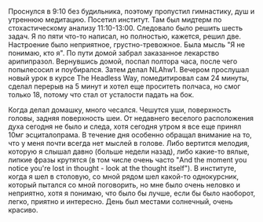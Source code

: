 Проснулся в 9:10 без будильника, поэтому пропустил гимнастику, душ и утреннюю медитацию. Посетил институт. Там был мидтерм по стохастическому анализу 11:10-13:00. Следовало было решить шесть задач. Я по пяти что-то написал, но полностью, кажется, решил две. 
Настроение было неприятное, грустно-тревожное. Была мысль "Я не понимаю, кто я". По пути домой забрал заказанное лекарство арипипразол. Вернувшись домой, поспал полтора часа, после чего попылесосил и поубирался. Затем делал NLAhw1. 
Вечером прослушал новый урок в курсе The Headless Way, помедитировал сам 24 минуты, сделал перерыв на 5 минут и хотел еще проситеть полчаса, но смог только 18, потому что стал от усталости падать на бок.

Когда делал домашку, много чесался. Чешутся уши, поверхность головы, задняя поверхность шеи.
От недавнего веселого расположения духа сегодня не было и следа, хотя сегодня утром я все еще принял 10мг эсциталопрама.
В течение дня особенно обращал внимание на то, что у меня почти всегда нет мыслей в голове. Либо вертится мелодия, которую я слышал давно (больше недели назад), либо какие-то вялые, липкие фразы крутятся (в том числе очень часто "And the moment you notice you're lost in thought - look at the thought itself").
В институте, когда я шел в столовую, со мной рядом шел какой-то однокурсник, который пытался со мной поговорить, но мне было очень неловко и неприятно, хотя я понимаю, что было бы лучше, если бы было наоборот, легко, приятно и интересно.
День был местами солнечный, очень красиво.